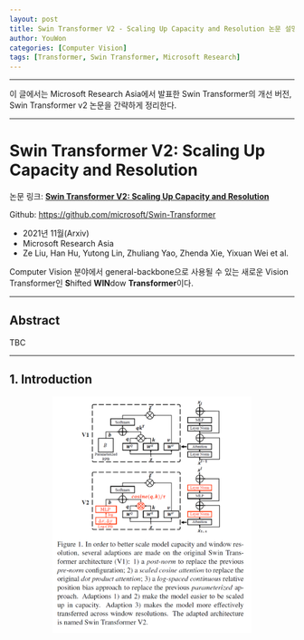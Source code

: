```yaml
---
layout: post
title: Swin Transformer V2 - Scaling Up Capacity and Resolution 논문 설명
author: YouWon
categories: [Computer Vision]
tags: [Transformer, Swin Transformer, Microsoft Research]
---
```


---

이 글에서는 Microsoft Research Asia에서 발표한 Swin Transformer의 개선 버전, Swin Transformer v2 논문을 간략하게 정리한다.

---

# Swin Transformer V2: Scaling Up Capacity and Resolution

논문 링크: **[Swin Transformer V2: Scaling Up Capacity and Resolution](https://arxiv.org/abs/2111.09883)**

Github: https://github.com/microsoft/Swin-Transformer

- 2021년 11월(Arxiv)
- Microsoft Research Asia
- Ze Liu, Han Hu, Yutong Lin, Zhuliang Yao, Zhenda Xie, Yixuan Wei et al.

Computer Vision 분야에서 general-backbone으로 사용될 수 있는 새로운 Vision Transformer인 **S**hifted **WIN**dow **Transformer**이다.

---

## Abstract

TBC


---

## 1. Introduction


<center><img src="/public/img/2021-12-15-Swin-Transformer-V2/01.png" width="70%"></center>

